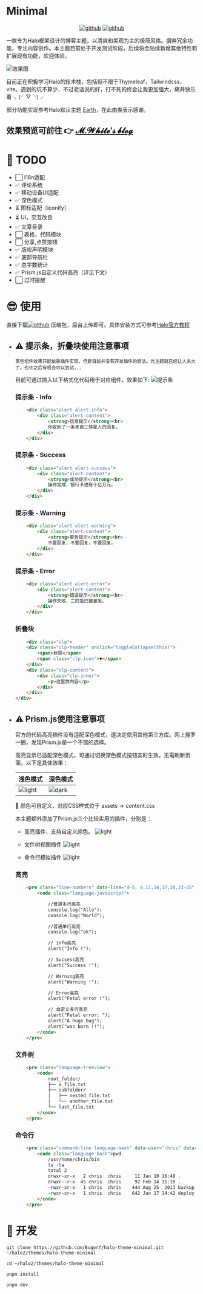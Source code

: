 # Minimal

<div align="center">
<a href="https://github.com/Bugorf/halo-theme-minimal/releases"><img src="https://img.shields.io/badge/Release-v0.3.2-blue.svg", alt="github"></a>
<a href="https://halo.run"><img src="https://img.shields.io/badge/Halo->=2.20-red.svg", alt="github"></a>

</div>

一款专为Halo框架设计的博客主题，以清爽和美观为主的极简风格。摒弃冗余功能，专注内容创作。本主题目前处于开发测试阶段，后续将会陆续新增其他特性和扩展现有功能，欢迎体验。

![效果图](./screenshots/rendering.png)

目前正在积极学习Halo的技术栈，包括但不限于Thymeleaf，Tailwindcss，vite。遇到的坑不算少，不过老话说的好，打不死的终会让我更加强大，痛并快乐着 ╮(╯▽╰)╭

部分功能实现参考Halo默认主题 [Earth](https://github.com/halo-dev/theme-earth)，在此由衷表示感谢。

## 效果预览可前往 👉 [𝓜.𝓦𝓱𝓲𝓽𝓮’𝓼 𝓫𝓵𝓸𝓰](https://alloworld.me)

# 💪 TODO

- ⬜️ I18n适配
- ✅ 评论系统
- ✅ 移动设备UI适配
- ✅ 深色模式
- ⏳ 图标适配（iconify）
- ⏳ UI，交互改良
- ✅ 文章目录
- ⬜️ 表格，代码模块
- ⬜️ 分享,点赞按钮
- ✅ 版权声明模块
- ✅ 底部导航栏
- ✅ 总字数统计
- ✅ Prism.js自定义代码高亮（详见下文）
- ⬜️ 过时提醒

# 😎 使用

<p>
直接下载<a href="https://github.com/Bugorf/halo-theme-minimal/releases"><img src="https://img.shields.io/badge/Release-v0.3.2-blue.svg", alt="github"></a>
压缩包，后台上传即可。具体安装方式可参考<a href="https://docs.halo.run/user-guide/themes">Halo官方教程</a>
</p>

- ## ⚠️ 提示条，折叠块使用注意事项

    `某些组件效果只能依靠插件实现，但是目前并没有开发插件的想法。光主题就已经让人头大了。也许之后有机会可以尝试...`

    目前可通过插入以下格式化代码用于对应组件，效果如下:
    ![提示条](./screenshots/screenshot.png)

  ### 提示条 - Info

    ```html
        <div class="alert alert-info">
            <div class="alert-content">
                <strong>信息提示</strong><br>
                你收到了一条来自三体星人的回复。
            </div>
        </div>
    ```

  ### 提示条 - Success

    ```html
        <div class="alert alert-success">
            <div class="alert-content">
                <strong>成功提示</strong><br>
                操作完成，银行卡进账十亿万元。
            </div>
        </div>
    ```

  ### 提示条 - Warning

    ```html
        <div class="alert alert-warning">
            <div class="alert-content">
                <strong>警告提示</strong><br>
                不要回复，不要回复，不要回复。
            </div>
        </div>
    ```

  ### 提示条 - Error

    ```html
        <div class="alert alert-error">
            <div class="alert-content">
                <strong>错误提示</strong><br>
                操作失败，二向箔已被激发。
            </div>
        </div>
    ```

  ### 折叠块

    ``` html
        <div class="clp">
        <div class="clp-header" onclick="toggleCollapse(this)">
            <span>标题</span>
            <span class="clp-icon">▼</span>
        </div>
        <div class="clp-content">
            <div class="clp-inner">
                <p>这里放内容</p>
            </div>
        </div>
    </div>
    ```

- ## ⚠️ Prism.js使用注意事项

    官方的代码高亮插件没有适配深色模式，遂决定使用其他第三方库。网上搜罗一圈，发现Prism.js是一个不错的选择。

    高亮显示已适配深色模式，可通过切换深色模式按钮实时生效，无需刷新页面，以下是具体效果：

    |浅色模式|深色模式|
    |---|---|
    |![light](./screenshots/lh-h.png)|![dark](./screenshots/lh.png)|

    👀 颜色可自定义，对应CSS样式位于 assets -> content.css

    本主题额外添加了Prism.js三个比较实用的插件，分别是：
  - 高亮插件，支持自定义颜色。
    ![light](./screenshots/lh.png)

  - 文件树视图插件
    ![light](./screenshots/tree.png)

  - 命令行模拟插件
    ![light](./screenshots/ct.png)

  ### 高亮

    ```html
        <pre class="line-numbers" data-line="4-5, 8,11,14,17,20,23-25" m-info="11" m-success="14" m-warning="17" m-error="20,23-25"> 
            <code class="language-javascript">

                //普通多行高亮
                console.log("Allo");
                console.log("World");

                //普通单行高亮
                console.log("ok");

                // info高亮
                alert("Info !");

                // Success高亮
                alert("Success !");

                // Warning高亮
                alert("Warning !");

                // Error高亮
                alert("Fetal error !");

                // 自定义多行高亮
                alert("Fetal error: ");
                alert("A huge bug");
                alert("was born !!");
            </code>
        </pre>
    ```

  ### 文件树

    ```html
        <pre class="language-treeview">
            <code>
                root_folder/
                ├── a_file.txt
                ├── subfolder/
                │   ├── nested_file.txt
                │   └── another_file.txt
                └── last_file.txt
            </code>
        </pre>
    ```

  ### 命令行

    ```html
        <pre class="command-line language-bash" data-user="chris" data-host="remotehost" data-output="2, 4-8" tabindex="0">
            <code class="language-bash">pwd
                /usr/home/chris/bin
                ls -la
                total 2
                drwxr-xr-x   2 chris  chris     11 Jan 10 16:48 .
                drwxr--r-x  45 chris  chris     92 Feb 14 11:10 ..
                -rwxr-xr-x   1 chris  chris    444 Aug 25  2013 backup
                -rwxr-xr-x   1 chris  chris    642 Jan 17 14:42 deploy
            </code>
        </pre>
    ```

# 🔬 开发

```
git clone https://github.com/Bugorf/halo-theme-minimal.git ~/halo2/themes/halo-theme-minimal
```

```
cd ~/halo2/themes/halo-theme-minimal
```

```
pnpm install
```

```
pnpm dev
```

